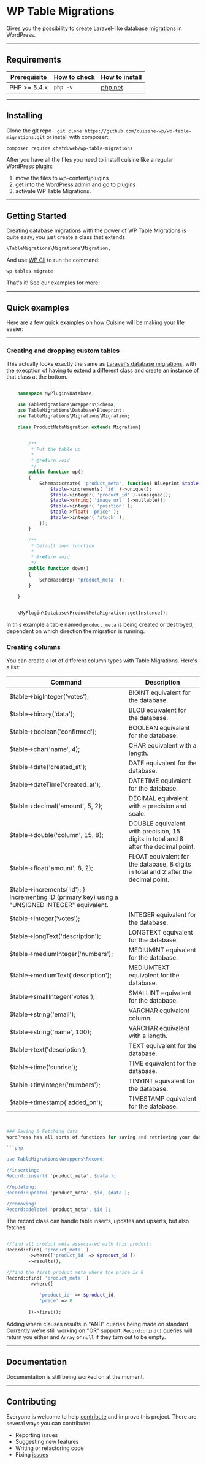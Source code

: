 WP Table Migrations
===========================

Gives you the possibility to create Laravel-like database migrations in WordPress.

---

## Requirements

| Prerequisite    | How to check | How to install
| --------------- | ------------ | ------------- |
| PHP >= 5.4.x    | `php -v`     | [php.net](http://php.net/manual/en/install.php) |


---

## Installing

Clone the git repo - `git clone https://github.com/cuisine-wp/wp-table-migrations.git` or install with composer:

`composer require chefduweb/wp-table-migrations`

After you have all the files you need to install cuisine like a regular WordPress plugin:

1. move the files to wp-content/plugins
2. get into the WordPress admin and go to plugins
3. activate WP Table Migrations.

---

## Getting Started

Creating database migrations with the power of WP Table Migrations is quite easy; you just create a class that extends

```php
\TableMigrations\Migrations\Migration;
``` 

And use [WP Cli](https://wp-cli.org/) to run the command:
```
wp tables migrate
```

That's it! See our examples for more:

---

## Quick examples

Here are a few quick examples on how Cuisine will be making your life easier:

---

### Creating and dropping custom tables
This actually looks exactly the same as [Laravel's database migrations](https://laravel.com/docs/5.4/migrations), with the execption of having to extend a different class and create an instance of that class at the bottom.

```php

    namespace MyPlugin\Database;

    use TableMigrations\Wrappers\Schema;
    use TableMigrations\Database\Blueprint;
    use TableMigrations\Migrations\Migration;

    class ProductMetaMigration extends Migration{


        /**
         * Put the table up
         * 
         * @return void
         */
        public function up()
        {
            Schema::create( 'product_meta', function( Blueprint $table ){
                $table->increments( 'id' )->unique();
                $table->integer( 'product_id' )->unsigned();
                $table->string( 'image_url' )->nullable();
                $table->integer( 'position' );
                $table->float( 'price' );
                $table->integer( 'stock' );
            });         
        }

        /**
         * Default down function
         * 
         * @return void
         */
        public function down()
        {
            Schema::drop( 'product_meta' ); 
        }

    }


    \MyPlugin\Database\ProductMetaMigration::getInstance();

```
In this example a table named `product_meta` is being created or destroyed, dependent on which direction the migration is running. 


### Creating columns

You can create a lot of different column types with Table Migrations. Here's a list:

| Command | Description |
|---------|-------------|
| $table->bigInteger('votes'); | BIGINT equivalent for the database. |
| $table->binary('data');  | BLOB equivalent for the database. |
| $table->boolean('confirmed'); | BOOLEAN equivalent for the database. |
| $table->char('name', 4); | CHAR equivalent with a length. |
| $table->date('created_at'); | DATE equivalent for the database. |
| $table->dateTime('created_at'); | DATETIME equivalent for the database. |
| $table->decimal('amount', 5, 2); | DECIMAL equivalent with a precision and scale. |
| $table->double('column', 15, 8); | DOUBLE equivalent with precision, 15 digits in total and 8 after the decimal point. |
| $table->float('amount', 8, 2); | FLOAT equivalent for the database, 8 digits in total and 2 after the decimal point. |
| $table->increments('id'); } Incrementing ID (primary key) using a "UNSIGNED INTEGER" equivalent. |
| $table->integer('votes'); | INTEGER equivalent for the database. |
| $table->longText('description'); | LONGTEXT equivalent for the database. |
| $table->mediumInteger('numbers'); | MEDIUMINT equivalent for the database. |
| $table->mediumText('description'); | MEDIUMTEXT equivalent for the database. |
| $table->smallInteger('votes'); | SMALLINT equivalent for the database. |
| $table->string('email'); | VARCHAR equivalent column. |
| $table->string('name', 100); | VARCHAR equivalent with a length. |
| $table->text('description'); | TEXT equivalent for the database. |
| $table->time('sunrise'); | TIME equivalent for the database. |
| $table->tinyInteger('numbers'); | TINYINT equivalent for the database. |
| $table->timestamp('added_on'); | TIMESTAMP equivalent for the database. |
```php


### Saving & Fetching data
WordPress has all sorts of functions for saving and retrieving your data from the 12 database tables it already knows. We wouldn't want to leave you hanging, so we created a simpel wrapper for your custom tables as well.

```php

use TableMigrations\Wrappers\Record;

//inserting:
Record::insert( 'product_meta', $data );

//updating:
Record::update( 'product_meta', $id, $data );

//removing:
Record::delete( 'product_meta', $id );

```

The record class can handle table inserts, updates and upserts, but also fetches:
```php

//find all product meta associated with this product:
Record::find( 'product_meta' )
        ->where(['product_id' => $product_id ])
        ->results();

//find the first product meta where the price is 0
Record::find( 'product_meta' )
        ->where([
        
            'product_id' => $product_id,
            'price' => 0
        
        ])->first();
```

Adding where clauses results in "AND" queries being made on standard. Currently we're still working on "OR" support.
`Record::find()` queries will return you either and `Array` or `null` if they turn out to be empty.




---

## Documentation

Documentation is still being worked on at the moment.


---

## Contributing

Everyone is welcome to help [contribute](CONTRIBUTING.md) and improve this project. There are several ways you can contribute:

* Reporting issues
* Suggesting new features
* Writing or refactoring code
* Fixing [issues](https://github.com/cuisine-wp/wp-table-migrations/issues)


